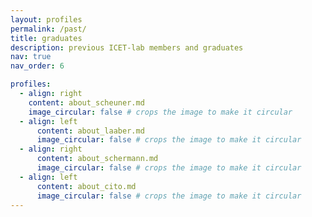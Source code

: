 ```yaml
---
layout: profiles
permalink: /past/
title: graduates
description: previous ICET-lab members and graduates
nav: true
nav_order: 6

profiles:
  - align: right
    content: about_scheuner.md
    image_circular: false # crops the image to make it circular
  - align: left
      content: about_laaber.md
      image_circular: false # crops the image to make it circular
  - align: right
      content: about_schermann.md
      image_circular: false # crops the image to make it circular
  - align: left
      content: about_cito.md
      image_circular: false # crops the image to make it circular
---
```

